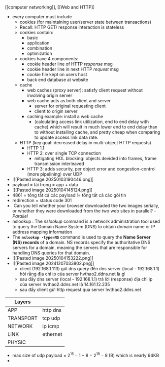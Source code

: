 [[computer networking]], [[Web and HTTP]]

- every computer must include
	- cookies (for maintaining user/server state between transactions) 
	- Recall: HTTP GET/ response interaction is stateless
	- cookies contain:
		- basic
		- application
		- combination
		- optimization
	- cookies have 4 components:
		- cookie header line of HTTP *response* msg
		- cookie header line in next HTTP *request* msg
		- cookie file kept on users host 
		- back end database at website
	- cache 
		- web caches (proxy server): satisfy client request without involving origin server
		- web cache acts as both client and server 
			- server for original requesting client
			- client to origin server
		- caching example: install a web cache
			- (calculating access link utilization, end to end delay with cache) which will result in much lower end to end delay than to without installing cache, and pretty cheap when comparing to update access link data rate.
	- HTTP (key goal: decreased delay in multi-object HTTP requests)
		- HTTP 1.1
		- HTTP 2: over single TCP connection
			- mitigating HOL blocking: objects devided into frames, frame transmission interleaved
		- HTTP 3: adds security, per object error and congestion-control (more pipelining) over UDP
- ![[Pasted image 20250103190446.png]]
- payload = tải trọng = app + data 
- ![[Pasted image 20250104145124.png]]
- 4861 = tổng tất cả các payload $!=$ tổng tất cả các gói tin
- redirection = status code 301
-  Can you tell whether your browser downloaded the two images serially, or whether they were downloaded from the two web sites in parallel? - *Parallel* 
- nslookup : The _nslookup_ command is a network administration tool used to query the Domain Name System (DNS) to obtain domain name or IP address mapping information
- The **`nslookup -type=NS`** command is used to query the **Name Server (NS) records** of a domain. NS records specify the authoritative DNS servers for a domain, meaning the servers that are responsible for handling DNS queries for that domain.
- ![[Pasted image 20250104153222.png]]
- ![[Pasted image 20241207033802.png]]
	- client (192.168.1.113) gửi dns query đến dns server (local - 192.168.1.1) hỏi rằng địa chỉ ip của server hvthao2.ddns.net là gì 
	- sau đấy dns server (local - 192.168.1.1) trả lời (response) địa chỉ ip của server hvthao2.ddns.net là 14.161.12.235 
	- sau đấy client gửi http request qua server hvthao2.ddns.net


| Layers    |          |
| --------- | -------- |
| APP       | http dns |
| TRANSPORT | tcp udp  |
| NETWORK   | ip icmp  |
| LINK      | ethernet |
| PHYSIC    |          |

- max size of udp payload = $2^{16} - 1 -8$ = $2^{16} - 9$ (B) which is nearly 64KB
- 